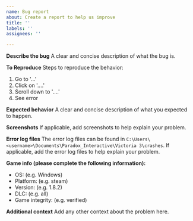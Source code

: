 ```yaml
---
name: Bug report
about: Create a report to help us improve
title: ''
labels: ''
assignees: ''

---
```


**Describe the bug**
A clear and concise description of what the bug is.

**To Reproduce**
Steps to reproduce the behavior:
1. Go to '...'
2. Click on '....'
3. Scroll down to '....'
4. See error

**Expected behavior**
A clear and concise description of what you expected to happen.

**Screenshots**
If applicable, add screenshots to help explain your problem.

**Error log files**
The error log files can be found in `C:\Users\<username>\Documents\Paradox_Interactive\Victoria 3\crashes`.
If applicable, add the error log files to help explain your problem.

**Game info (please complete the following information):**
 - OS: (e.g. Windows)
 - Platform: (e.g. steam)
 - Version: (e.g. 1.8.2)
 - DLC: (e.g. all)
 - Game integrity: (e.g. verified)

**Additional context**
Add any other context about the problem here.
